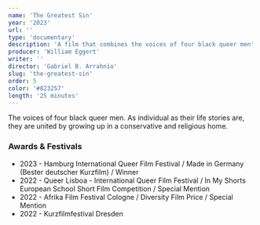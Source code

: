```yaml
---
name: 'The Greatest Sin'
year: '2023'
url: ''
type: 'documentary'
description: 'A film that combines the voices of four black queer men'
producer: 'William Eggert'
writer: ''
director: 'Gabriel B. Arrahnio'
slug: 'the-greatest-sin'
order: 5
color: '#823257'
length: '25 minutes'
---
```


<script>
  import ExternalLink from '$lib/components/Link/ExternalLink.svelte';
  import Link from '$lib/components/Link/Link.svelte';
</script>

The voices of four black queer men. As individual as their life stories are, they are united by growing up in a conservative and religious home.

### Awards & Festivals

- 2023 - Hamburg International Queer Film Festival / Made in Germany (Bester deutscher Kurzfilm) / Winner
- 2022 - <ExternalLink href='https://queerlisboa.pt/en/news/queer-lisboa-26-award-winners' ariaLabel='Queer Lisboa - International Queer Film Festival link'>Queer Lisboa - International Queer Film Festival</ExternalLink> / In My Shorts European School Short Film Competition / Special Mention
- 2022 - <ExternalLink href='https://www.afrikafilmfestivalkoeln.de/en/about/news?tx_news_pi1%5Baction%5D=detail&tx_news_pi1%5Bcontroller%5D=News&tx_news_pi1%5Bnews%5D=492&cHash=bbabc2be022b029f389dfdf62bdc7ea4' ariaLabel='Afrika Film Festival Cologne link'>Afrika Film Festival Cologne</ExternalLink> / Diversity Film Price / Special Mention
- 2022 - Kurzfilmfestival Dresden
